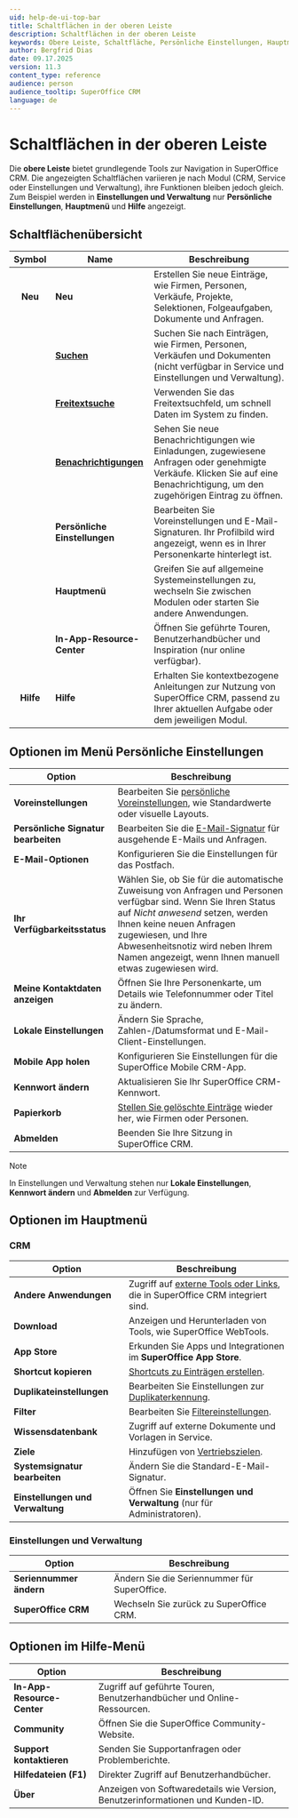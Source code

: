 ```yaml
---
uid: help-de-ui-top-bar
title: Schaltflächen in der oberen Leiste
description: Schaltflächen in der oberen Leiste
keywords: Obere Leiste, Schaltfläche, Persönliche Einstellungen, Hauptmenü
author: Bergfrid Dias
date: 09.17.2025
version: 11.3
content_type: reference
audience: person
audience_tooltip: SuperOffice CRM
language: de
---
```


# Schaltflächen in der oberen Leiste

Die **obere Leiste** bietet grundlegende Tools zur Navigation in SuperOffice CRM. Die angezeigten Schaltflächen variieren je nach Modul (CRM, Service oder Einstellungen und Verwaltung), ihre Funktionen bleiben jedoch gleich. Zum Beispiel werden in **Einstellungen und Verwaltung** nur **Persönliche Einstellungen**, **Hauptmenü** und **Hilfe** angezeigt.

## Schaltflächenübersicht

| Symbol | Name | Beschreibung |
|:-:|---|---|
| **Neu** | **Neu** | Erstellen Sie neue Einträge, wie Firmen, Personen, Verkäufe, Projekte, Selektionen, Folgeaufgaben, Dokumente und Anfragen. |
| <i class="ph ph-list-magnifying-glass" aria-label="Find icon"></i> | [**Suchen**][5] | Suchen Sie nach Einträgen, wie Firmen, Personen, Verkäufen und Dokumenten (nicht verfügbar in Service und Einstellungen und Verwaltung). |
| <i class="ph ph-magnifying-glass" aria-label="Magnifying glass"></i> | [**Freitextsuche**][10] | Verwenden Sie das Freitextsuchfeld, um schnell Daten im System zu finden. |
| <i class="ph ph-bell" aria-label="Bell icon"></i> | [**Benachrichtigungen**][9] | Sehen Sie neue Benachrichtigungen wie Einladungen, zugewiesene Anfragen oder genehmigte Verkäufe. Klicken Sie auf eine Benachrichtigung, um den zugehörigen Eintrag zu öffnen. |
| <i class="ph ph-user-circle" aria-label="Contact icon"></i> | **Persönliche Einstellungen** | Bearbeiten Sie Voreinstellungen und E-Mail-Signaturen. Ihr Profilbild wird angezeigt, wenn es in Ihrer Personenkarte hinterlegt ist. |
| <i class="ph ph-list" aria-label="Main menu"></i> | **Hauptmenü** | Greifen Sie auf allgemeine Systemeinstellungen zu, wechseln Sie zwischen Modulen oder starten Sie andere Anwendungen. |
| <i class="ph ph-lightbulb" aria-label="Lightbulb icon"></i> | **In-App-Resource-Center** | Öffnen Sie geführte Touren, Benutzerhandbücher und Inspiration (nur online verfügbar). |
| **Hilfe** | **Hilfe** | Erhalten Sie kontextbezogene Anleitungen zur Nutzung von SuperOffice CRM, passend zu Ihrer aktuellen Aufgabe oder dem jeweiligen Modul. |

## Optionen im Menü Persönliche Einstellungen

| Option | Beschreibung |
|---|---|
| **Voreinstellungen** | Bearbeiten Sie [persönliche Voreinstellungen][6], wie Standardwerte oder visuelle Layouts. |
| **Persönliche Signatur bearbeiten** | Bearbeiten Sie die [E-Mail-Signatur][7] für ausgehende E-Mails und Anfragen. |
| **E-Mail-Optionen** | Konfigurieren Sie die Einstellungen für das Postfach. |
| **Ihr Verfügbarkeitsstatus** | Wählen Sie, ob Sie für die automatische Zuweisung von Anfragen und Personen verfügbar sind. Wenn Sie Ihren Status auf *Nicht anwesend* setzen, werden Ihnen keine neuen Anfragen zugewiesen, und Ihre Abwesenheitsnotiz wird neben Ihrem Namen angezeigt, wenn Ihnen manuell etwas zugewiesen wird. |
| **Meine Kontaktdaten anzeigen** | Öffnen Sie Ihre Personenkarte, um Details wie Telefonnummer oder Titel zu ändern. |
| **Lokale Einstellungen** | Ändern Sie Sprache, Zahlen-/Datumsformat und E-Mail-Client-Einstellungen. |
| **Mobile App holen** | Konfigurieren Sie Einstellungen für die SuperOffice Mobile CRM-App. |
| **Kennwort ändern** | Aktualisieren Sie Ihr SuperOffice CRM-Kennwort. |
| **Papierkorb** | [Stellen Sie gelöschte Einträge][3] wieder her, wie Firmen oder Personen. |
| **Abmelden** | Beenden Sie Ihre Sitzung in SuperOffice CRM. |

> [!NOTE]
> In Einstellungen und Verwaltung stehen nur **Lokale Einstellungen**, **Kennwort ändern** und **Abmelden** zur Verfügung.

## Optionen im Hauptmenü

### CRM

| Option | Beschreibung |
|---|---|
| **Andere Anwendungen** | Zugriff auf [externe Tools oder Links][1], die in SuperOffice CRM integriert sind. |
| **Download** | Anzeigen und Herunterladen von Tools, wie SuperOffice WebTools. |
| **App Store** | Erkunden Sie Apps und Integrationen im **SuperOffice App Store**. |
| **Shortcut kopieren** | [Shortcuts zu Einträgen erstellen][15]. |
| **Duplikateinstellungen** | Bearbeiten Sie Einstellungen zur [Duplikaterkennung][8]. |
| **Filter** | Bearbeiten Sie [Filtereinstellungen][2]. |
| **Wissensdatenbank** | Zugriff auf externe Dokumente und Vorlagen in Service. |
| **Ziele** | Hinzufügen von [Vertriebszielen][17]. |
| **Systemsignatur bearbeiten** | Ändern Sie die Standard-E-Mail-Signatur. |
| **Einstellungen und Verwaltung** | Öffnen Sie **Einstellungen und Verwaltung** (nur für Administratoren). |

### Einstellungen und Verwaltung

| Option | Beschreibung |
|---|---|
| **Seriennummer ändern** | Ändern Sie die Seriennummer für SuperOffice. |
| **SuperOffice CRM** | Wechseln Sie zurück zu SuperOffice CRM. |

## Optionen im Hilfe-Menü

| Option | Beschreibung |
|---|---|
| **In-App-Resource-Center** | Zugriff auf geführte Touren, Benutzerhandbücher und Online-Ressourcen. |
| **Community** | Öffnen Sie die SuperOffice Community-Website. |
| **Support kontaktieren** | Senden Sie Supportanfragen oder Problemberichte. |
| **Hilfedateien (F1)** | Direkter Zugriff auf Benutzerhandbücher. |
| **Über** | Anzeigen von Softwaredetails wie Version, Benutzerinformationen und Kunden-ID. |

<!-- Referenced links -->
[1]: ../../basics/external-applications-and-url-addresses.md
[3]: ../../basics/deleting-elements.md#restore
[8]: ../../basics/duplicates.md
[9]: ../../basics/notifications.md
[2]: ../../section-tabs/filter.md
[6]: ../preferences.md
[7]: ../edit-email-signature.md
[5]: ../../../search-options/learn/find-screen.md
[10]: ../../../search-options/learn/freetext-search.md
[15]: ../../basics/creating-shortcuts-to-entries-in-crm.md
[17]: ../../../sale/learn/sales-targets/index.md

<!-- Referenced images -->

